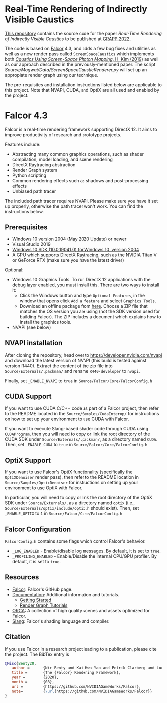 # Real-Time Rendering of Indirectly Visible Caustics

[This repository](https://github.com/LUGGPublic/Indirectly-Visible-Caustics) contains the source code for the paper _Real-Time Rendering of Indirectly Visible Caustics_ to be published at [GRAPP 2022](https://grapp.scitevents.org/Home.aspx/?y=2022).

The code is based on [Falcor](https://github.com/NVIDIAGameWorks/Falcor) 4.3, and adds a few bug fixes and utilities as well as a new render pass called `ScreenSpaceCaustics` which implements both [_Caustics Using Screen-Space Photon Mapping_, H. Kim (2019)](https://link.springer.com/chapter/10.1007/978-1-4842-4427-2_30) as well as our approach described in the previously-mentioned paper.
The script _Source/Mogwai/Data/ScreenSpaceCausticRenderer.py_ will set up an appropiate render graph using our technique.

The pre-requisites and installation instructions listed below are applicable to this project. Note that NVAPI, CUDA, and OptiX are all used and enabled by the project.


# Falcor 4.3

Falcor is a real-time rendering framework supporting DirectX 12. It aims to improve productivity of research and prototype projects.

Features include:
* Abstracting many common graphics operations, such as shader compilation, model loading, and scene rendering
* DirectX Raytracing abstraction
* Render Graph system
* Python scripting
* Common rendering effects such as shadows and post-processing effects
* Unbiased path tracer

The included path tracer requires NVAPI. Please make sure you have it set up properly, otherwise the path tracer won't work. You can find the instructions below.

## Prerequisites
- Windows 10 version 2004 (May 2020 Update) or newer
- Visual Studio 2019
- [Windows 10 SDK (10.0.19041.0) for Windows 10, version 2004](https://developer.microsoft.com/en-us/windows/downloads/windows-10-sdk/)
- A GPU which supports DirectX Raytracing, such as the NVIDIA Titan V or GeForce RTX (make sure you have the latest driver)

Optional:
- Windows 10 Graphics Tools. To run DirectX 12 applications with the debug layer enabled, you must install this. There are two ways to install it:
    - Click the Windows button and type `Optional Features`, in the window that opens click `Add a feature` and select `Graphics Tools`.
    - Download an offline package from [here](https://docs.microsoft.com/en-us/windows-hardware/test/hlk/windows-hardware-lab-kit#supplemental-content-for-graphics-media-and-mean-time-between-failures-mtbf-tests). Choose a ZIP file that matches the OS version you are using (not the SDK version used for building Falcor). The ZIP includes a document which explains how to install the graphics tools.
- NVAPI (see below)

## NVAPI installation
After cloning the repository, head over to https://developer.nvidia.com/nvapi and download the latest version of NVAPI (this build is tested against version R440).
Extract the content of the zip file into `Source/Externals/.packman/` and rename `R440-developer` to `nvapi`.

Finally, set `_ENABLE_NVAPI` to `true` in `Source/Falcor/Core/FalcorConfig.h`

## CUDA Support
If you want to use CUDA C/C++ code as part of a Falcor project, then refer to the README located in the `Source/Samples/CudaInterop/` for instructions on how to set up your environment to use CUDA with Falcor.

If you want to execute Slang-based shader code through CUDA using `CUDAProgram`, then you will need to copy or link the root directory of the CUDA SDK under `Source/Externals/.packman/`, as a directory named `CUDA`.
Then, set `_ENABLE_CUDA` to `true` in `Source/Falcor/Core/FalcorConfig.h`

## OptiX Support
If you want to use Falcor's OptiX functionality (specifically the `OptiXDenoiser` render pass), then refer to the README location in `Source/Samples/OptixDenoiser` for instructions on setting up your environment to use OptiX with Falcor.

In particular, you will need to copy or link the root directory of the OptiX SDK under `Source/Externals/`, as a directory named `optix` (i.e., `Source/Externals/optix/include/optix.h` should exist).
Then, set `_ENABLE_OPTIX` to `1` in `Source/Falcor/Core/FalcorConfig.h`

## Falcor Configuration
`FalcorConfig.h` contains some flags which control Falcor's behavior.
- `_LOG_ENABLED` - Enable/disable log messages. By default, it is set to `true`.
- `_PROFILING_ENABLED` - Enable/Disable the internal CPU/GPU profiler. By default, it is set to `true`.

## Resources
- [Falcor](https://github.com/NVIDIAGameWorks/Falcor): Falcor's GitHub page.
- [Documentation](./Docs/index.md): Additional information and tutorials.
    - [Getting Started](./Docs/Getting-Started.md)
    - [Render Graph Tutorials](./Docs/Tutorials/index.md)
- [ORCA](https://developer.nvidia.com/orca): A collection of high quality scenes and assets optimized for Falcor.
- [Slang](https://github.com/shader-slang/slang): Falcor's shading language and compiler.

## Citation
If you use Falcor in a research project leading to a publication, please cite the project.
The BibTex entry is

```bibtex
@Misc{Benty20,
   author =      {Nir Benty and Kai-Hwa Yao and Petrik Clarberg and Lucy Chen and Simon Kallweit and Tim Foley and Matthew Oakes and Conor Lavelle and Chris Wyman},
   title =       {The {Falcor} Rendering Framework},
   year =        {2020},
   month =       {08},
   url =         {https://github.com/NVIDIAGameWorks/Falcor},
   note=         {\url{https://github.com/NVIDIAGameWorks/Falcor}}
}
```
